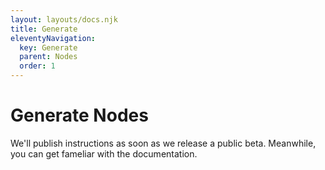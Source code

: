 ```yaml
---
layout: layouts/docs.njk
title: Generate
eleventyNavigation:
  key: Generate
  parent: Nodes
  order: 1
---
```

# Generate Nodes

We'll publish instructions as soon as we release a public beta. Meanwhile, you can get fameliar with the documentation.

